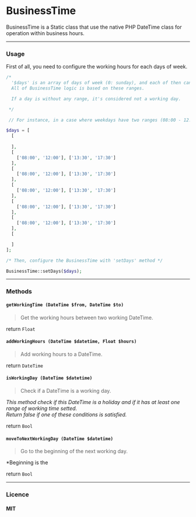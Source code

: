 # BusinessTime


BusinessTime is a Static class that use the native PHP DateTime class for operation within business hours.

---

### Usage

First of all, you need to configure the working hours for each days of week.



```php
/* 
  '$days' is an array of days of week (0: sunday), and each of then can have one or more range of working time.
  All of BusinessTime logic is based on these ranges.

  If a day is without any range, it's considered not a working day.

 */

 // For instance, in a case where weekdays have two ranges (08:00 - 12:00 and 13:30 - 17:30):

$days = [
  [
    
  ],
  [
    ['08:00', '12:00'], ['13:30', '17:30']
  ],
  [
    ['08:00', '12:00'], ['13:30', '17:30']
  ],
  [
    ['08:00', '12:00'], ['13:30', '17:30']
  ],
  [
    ['08:00', '12:00'], ['13:30', '17:30']
  ],
  [
    ['08:00', '12:00'], ['13:30', '17:30']
  ],
  [

  ]
];

/* Then, configure the BusinessTime with 'setDays' method */

BusinessTime::setDays($days);

```

---

### Methods


#### `getWorkingTime (DateTime $from, DateTime $to)`

>Get the working hours between two working DateTime.

return `Float`


#### `addWorkingHours (DateTime $datetime, Float $hours)`

>Add working hours to a DateTime.

return `DateTime`


#### `isWorkingDay (DateTime $datetime)`

>Check if a DateTime is a working day.

*This method check if this DateTime is a holiday and if it has at least one range of working time setted. <br>
Return false if one of these conditions is satisfied.*

return `Bool`


#### `moveToNextWorkingDay (DateTime $datetime)`

>Go to the beginning of the next working day.

*Beginning is the

return `Bool`

---

### Licence

#### MIT